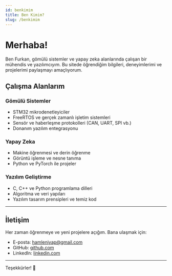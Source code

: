 ```yaml
---
id: benkimim
title: Ben Kimim?
slug: /benkimim
---
```


# Merhaba!

Ben Furkan, gömülü sistemler ve yapay zeka alanlarında çalışan bir mühendis ve yazılımcıyım. Bu sitede öğrendiğim bilgileri, deneyimlerimi ve projelerimi paylaşmayı amaçlıyorum.

## Çalışma Alanlarım

### Gömülü Sistemler
- STM32 mikrodenetleyiciler
- FreeRTOS ve gerçek zamanlı işletim sistemleri
- Sensör ve haberleşme protokolleri (CAN, UART, SPI vb.)
- Donanım yazılım entegrasyonu

### Yapay Zeka
- Makine öğrenmesi ve derin öğrenme
- Görüntü işleme ve nesne tanıma
- Python ve PyTorch ile projeler

### Yazılım Geliştirme
- C, C++ ve Python programlama dilleri
- Algoritma ve veri yapıları
- Yazılım tasarım prensipleri ve temiz kod

---

## İletişim

Her zaman öğrenmeye ve yeni projelere açığım. Bana ulaşmak için:

- E-posta: hamleniyap@gmail.com
- GitHub: [github.com](https://github.com/furkanvka)
- LinkedIn: [linkedin.com](https://www.linkedin.com/in/furkan-vural-508b2028b/)

---

Teşekkürler! 🚀
